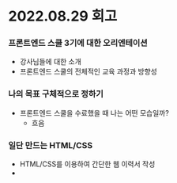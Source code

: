 # 2022.08.29 회고
   
   
### 프론트엔드 스쿨 3기에 대한 오리엔테이션
* 강사님들에 대한 소개
* 프론트엔드 스쿨의 전체적인 교육 과정과 방향성
   
### 나의 목표 구체적으로 정하기
* 프론트엔드 스쿨을 수료했을 때 나는 어떤 모습일까?
   * 흐음

   
### 일단 만드는 HTML/CSS
* HTML/CSS를 이용하여 간단한 웹 이력서 작성
* 
